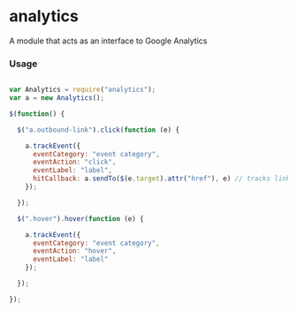 # analytics

A module that acts as an interface to Google Analytics

### Usage

```JavaScript

var Analytics = require("analytics");
var a = new Analytics();

$(function() {

  $("a.outbound-link").click(function (e) {

    a.trackEvent({
      eventCategory: "event category",
      eventAction: "click",
      eventLabel: "label",
      hitCallback: a.sendTo($(e.target).attr("href"), e) // tracks link, THEN sends to URL
    });

  });

  $(".hover").hover(function (e) {

    a.trackEvent({
      eventCategory: "event category",
      eventAction: "hover",
      eventLabel: "label"
    });

  });

});

```
